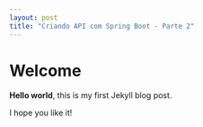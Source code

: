 ```yaml
---
layout: post
title: "Criando API com Spring Boot - Parte 2"
---
```


# Welcome

**Hello world**, this is my first Jekyll blog post.

I hope you like it!
